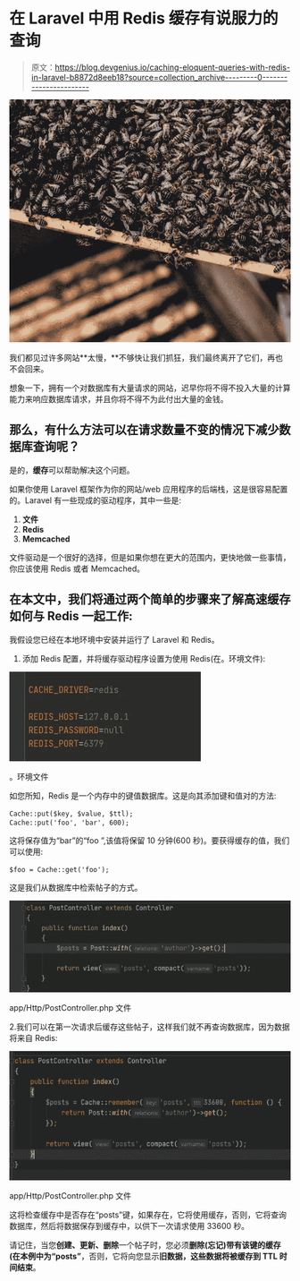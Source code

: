 # 在 Laravel 中用 Redis 缓存有说服力的查询

> 原文：<https://blog.devgenius.io/caching-eloquent-queries-with-redis-in-laravel-b8872d8eeb18?source=collection_archive---------0----------------------->

![](img/0fcdb89bfbcb827e7c36fef12bf58ae6.png)

我们都见过许多网站**太慢，**不够快让我们抓狂，我们最终离开了它们，再也不会回来。

想象一下，拥有一个对数据库有大量请求的网站，迟早你将不得不投入大量的计算能力来响应数据库请求，并且你将不得不为此付出大量的金钱。

## 那么，有什么方法可以在请求数量不变的情况下减少数据库查询呢？

是的，**缓存**可以帮助解决这个问题。

如果你使用 Laravel 框架作为你的网站/web 应用程序的后端栈，这是很容易配置的。Laravel 有一些现成的驱动程序，其中一些是:

1.  **文件**
2.  **Redis**
3.  **Memcached**

文件驱动是一个很好的选择，但是如果你想在更大的范围内，更快地做一些事情，你应该使用 Redis 或者 Memcached。

## 在本文中，我们将通过两个简单的步骤来了解高速缓存如何与 Redis 一起工作:

我假设您已经在本地环境中安装并运行了 Laravel 和 Redis。

1.  添加 Redis 配置，并将缓存驱动程序设置为使用 Redis(在。环境文件):

![](img/a38710d8da723edf820934eaddc32f67.png)

。环境文件

如您所知，Redis 是一个内存中的键值数据库。这是向其添加键和值对的方法:

```
Cache::put($key, $value, $ttl);
Cache::put('foo', 'bar', 600);
```

这将保存值为“bar”的“foo ”,该值将保留 10 分钟(600 秒)。要获得缓存的值，我们可以使用:

```
$foo = Cache::get('foo');
```

这是我们从数据库中检索帖子的方式。

![](img/8f125210691e85a5eb3bbd9aae341065.png)

app/Http/PostController.php 文件

2.我们可以在第一次请求后缓存这些帖子，这样我们就不再查询数据库，因为数据将来自 Redis:

![](img/98ffbe1ac55d7976112ad8b0b73f6e93.png)

app/Http/PostController.php 文件

这将检查缓存中是否存在“posts”键，如果存在，它将使用缓存，否则，它将查询数据库，然后将数据保存到缓存中，以供下一次请求使用 33600 秒。

请记住，当您**创建、更新、删除**一个帖子时，您必须**删除(忘记)带有该键的缓存(在本例中为“posts”**，否则，它将向您显示**旧数据，这些数据将被缓存到 TTL 时间结束**。